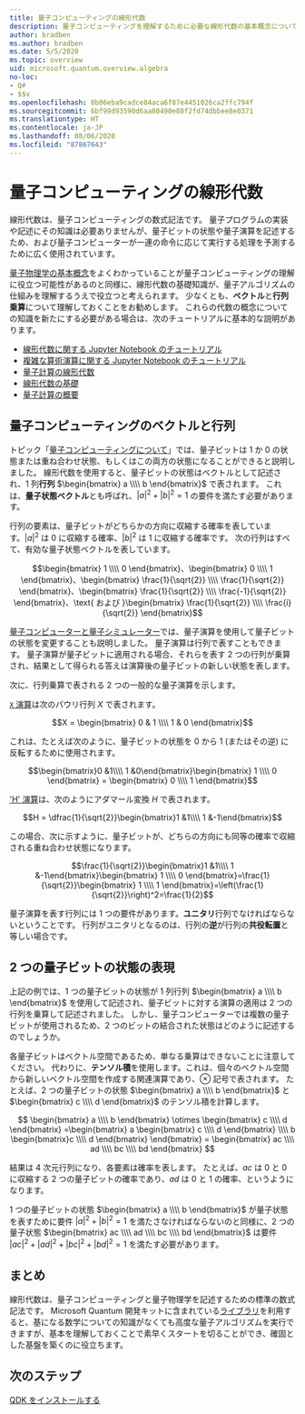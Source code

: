 ```yaml
---
title: 量子コンピューティングの線形代数
description: 量子コンピューティングを理解するために必要な線形代数の基本概念について説明します
author: bradben
ms.author: bradben
ms.date: 5/5/2020
ms.topic: overview
uid: microsoft.quantum.overview.algebra
no-loc:
- Q#
- $$v
ms.openlocfilehash: 8b06eba9cadce84aca6f87e4451026ca2ffc794f
ms.sourcegitcommit: 6bf99d93590d6aa80490e88f2fd74dbbee8e0371
ms.translationtype: HT
ms.contentlocale: ja-JP
ms.lasthandoff: 08/06/2020
ms.locfileid: "87867643"
---
```

# <a name="linear-algebra-for-quantum-computing"></a>量子コンピューティングの線形代数

線形代数は、量子コンピューティングの数式記法です。 量子プログラムの実装や記述にその知識は必要ありませんが、量子ビットの状態や量子演算を記述するため、および量子コンピューターが一連の命令に応じて実行する処理を予測するために広く使用されています。

[量子物理学の基本概念](xref:microsoft.quantum.overview.understanding)をよくわかっていることが量子コンピューティングの理解に役立つ可能性があるのと同様に、線形代数の基礎知識が、量子アルゴリズムの仕組みを理解するうえで役立つと考えられます。 少なくとも、**ベクトル**と**行列乗算**について理解しておくことをお勧めします。 これらの代数の概念についての知識を新たにする必要がある場合は、次のチュートリアルに基本的な説明があります。

- [線形代数に関する Jupyter Notebook のチュートリアル](https://github.com/microsoft/QuantumKatas/tree/master/tutorials/LinearAlgebra)
- [複雑な算術演算に関する Jupyter Notebook のチュートリアル](https://github.com/microsoft/QuantumKatas/tree/master/tutorials/ComplexArithmetic)
- [量子計算の線形代数](https://cds.cern.ch/record/1522001/files/978-1-4614-6336-8_BookBackMatter.pdf)
- [線形代数の基礎](https://www.math.ubc.ca/~carrell/NB.pdf)
- [量子計算の概要](https://www.codeproject.com/Articles/5155638/Quantum-Computation-Primer-Part-1#exploring-quantum-superposition)

## <a name="vectors-and-matrices-in-quantum-computing"></a>量子コンピューティングのベクトルと行列

トピック「[量子コンピューティングについて](xref:microsoft.quantum.overview.understanding)」では、量子ビットは 1 か 0 の状態または重ね合わせ状態、もしくはこの両方の状態になることができると説明しました。 線形代数を使用すると、量子ビットの状態はベクトルとして記述され、1 列**行列** $\begin{bmatrix} a \\\\  b \end{bmatrix}$ で表されます。 これは、**量子状態ベクトル**とも呼ばれ、$|a|^2 + |b|^2 = 1$ の要件を満たす必要があります。  

行列の要素は、量子ビットがどちらかの方向に収縮する確率を表しています。$|a|^2$ は 0 に収縮する確率、$|b|^2$ は 1 に収縮する確率です。 次の行列はすべて、有効な量子状態ベクトルを表しています。

$$\begin{bmatrix} 1 \\\\  0 \end{bmatrix}、\begin{bmatrix} 0 \\\\  1 \end{bmatrix}、\begin{bmatrix} \frac{1}{\sqrt{2}} \\\\  \frac{1}{\sqrt{2}} \end{bmatrix}、\begin{bmatrix} \frac{1}{\sqrt{2}} \\\\  \frac{-1}{\sqrt{2}} \end{bmatrix}、\text{ および }\begin{bmatrix} \frac{1}{\sqrt{2}} \\\\  \frac{i}{\sqrt{2}} \end{bmatrix}$$

[量子コンピューターと量子シミュレーター](xref:microsoft.quantum.overview.simulators)では、量子演算を使用して量子ビットの状態を変更することも説明しました。  量子演算は行列で表すこともできます。 量子演算が量子ビットに適用される場合、それらを表す 2 つの行列が乗算され、結果として得られる答えは演算後の量子ビットの新しい状態を表します。  

次に、行列乗算で表される 2 つの一般的な量子演算を示します。


[`X` 演算](xref:microsoft.quantum.intrinsic.x)は次のパウリ行列 $X$ で表されます。

$$X = \begin{bmatrix} 0 & 1 \\\\ 1 & 0 \end{bmatrix}$$
    
これは、たとえば次のように、量子ビットの状態を 0 から 1 (またはその逆) に反転するために使用されます。

$$\begin{bmatrix}0 &1\\\\ 1 &0\end{bmatrix}\begin{bmatrix} 1 \\\\  0 \end{bmatrix} = \begin{bmatrix} 0 \\\\  1 \end{bmatrix}$$

['H' 演算](xref:microsoft.quantum.intrinsic.h)は、次のようにアダマール変換 $H$ で表されます。

$$H = \dfrac{1}{\sqrt{2}}\begin{bmatrix}1 &1\\\\ 1 &-1\end{bmatrix}$$

 この場合、次に示すように、量子ビットが、どちらの方向にも同等の確率で収縮される重ね合わせ状態になります。

$$\frac{1}{\sqrt{2}}\begin{bmatrix}1 &1\\\\ 1 &-1\end{bmatrix}\begin{bmatrix} 1 \\\\  0 \end{bmatrix}=\frac{1}{\sqrt{2}}\begin{bmatrix} 1 \\\\  1 \end{bmatrix}=\left(\frac{1}{\sqrt{2}}\right)^2=\frac{1}{2}$$

量子演算を表す行列には 1 つの要件があります。**ユニタリ**行列でなければならないということです。 行列がユニタリとなるのは、行列の**逆**が行列の**共役転置**と等しい場合です。

## <a name="representing-two-qubit-states"></a>2 つの量子ビットの状態の表現

上記の例では、1 つの量子ビットの状態が 1 列行列 $\begin{bmatrix} a \\\\  b \end{bmatrix}$ を使用して記述され、量子ビットに対する演算の適用は 2 つの行列を乗算して記述されました。 しかし、量子コンピューターでは複数の量子ビットが使用されるため、2 つのビットの結合された状態はどのように記述するのでしょうか。 

各量子ビットはベクトル空間であるため、単なる乗算はできないことに注意してください。 代わりに、**テンソル積**を使用します。これは、個々のベクトル空間から新しいベクトル空間を作成する関連演算であり、$\otimes$ 記号で表されます。 たとえば、2 つの量子ビットの状態 $\begin{bmatrix} a \\\\  b \end{bmatrix}$ と $\begin{bmatrix} c \\\\  d \end{bmatrix}$ のテンソル積を計算します。

$$ \begin{bmatrix} a \\\\  b \end{bmatrix} \otimes \begin{bmatrix} c \\\\  d \end{bmatrix} =\begin{bmatrix} a \begin{bmatrix} c \\\\  d \end{bmatrix} \\\\ b \begin{bmatrix}c \\\\  d \end{bmatrix} \end{bmatrix} = \begin{bmatrix} ac \\\\  ad \\\\  bc \\\\  bd \end{bmatrix} $$

結果は 4 次元行列になり、各要素は確率を表します。 たとえば、$ac$ は 0 と 0 に収縮する 2 つの量子ビットの確率であり、$ad$ は 0 と 1 の確率、というようになります。 

1 つの量子ビットの状態 $\begin{bmatrix} a \\\\  b \end{bmatrix}$ が量子状態を表すために要件 $|a|^2 + |b|^2 = 1$ を満たさなければならないのと同様に、2 つの量子状態 $\begin{bmatrix} ac \\\\  ad \\\\  bc \\\\  bd \end{bmatrix}$ は要件 $|ac|^2 + |ad|^2 + |bc|^2+ |bd|^2 = 1$ を満たす必要があります。

## <a name="summary"></a>まとめ

線形代数は、量子コンピューティングと量子物理学を記述するための標準の数式記法です。 Microsoft Quantum 開発キットに含まれている[ライブラリ](xref:microsoft.quantum.libraries)を利用すると、基になる数学についての知識がなくても高度な量子アルゴリズムを実行できますが、基本を理解しておくことで素早くスタートを切ることができ、確固とした基盤を築くのに役立ちます。

## <a name="next-steps"></a>次のステップ

[QDK をインストールする](xref:microsoft.quantum.install)

